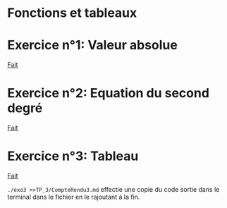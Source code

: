 # Fonctions et tableaux

# Exercice n°1: Valeur absolue

[Fait](exo1.c)

# Exercice n°2: Equation du second degré

[Fait](EqSecondDegre.c)

# Exercice n°3: Tableau

[Fait](exo3.c)

`./exo3 >>TP_3/CompteRendu3.md` effectie une copie du code sortie dans le terminal dans le fichier en le rajoutant à la fin.